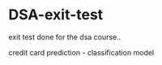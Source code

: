 # DSA-exit-test


exit test done for the dsa course..

credit card prediction - classification model
